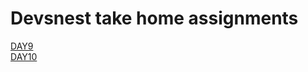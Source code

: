 # Devsnest take home assignments
[DAY9](https://daypriyanshu.herokuapp.com/) </br>
[DAY10](https://daypriyanshu.herokuapp.com/)
